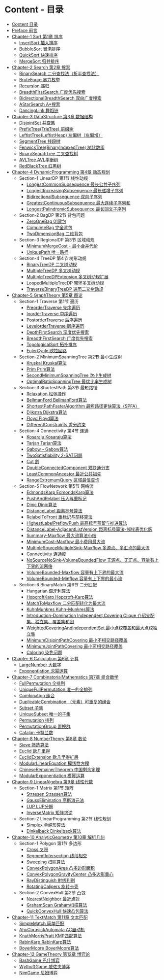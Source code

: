 # Content - 目录

* [Content 目录](.)
* [Preface 前言](Preface/)
* [Chapter-1 Sort 第1章 排序](Sort/)
    * [InsertSort 插入排序](Sort/InsertSort/)
    * [BubbleSort 冒泡排序](Sort/BubbleSort/)
    * [QuickSort 快速排序](Sort/QuickSort/)
    * [MergeSort 归并排序](Sort/MergeSort/)
* [Chapter-2 Search 第2章 搜索](Search/)
    * [BinarySearch 二分查找法（折半查找法）](Search/BinarySearch/)
    * [BruteForce 暴力枚举](Search/BruteForce/)
    * [Recursion 递归](Search/Recursion/)
    * [BreadthFirstSearch 广度优先搜索](Search/BreadthFirstSearch/)
    * [BidirectionalBreadthSearch 双向广度搜索](Search/BidirectionalBreadthSearch/)
    * [AStarSearch A\*搜索](Search/AStarSearch/)
    * [DancingLink 舞蹈链](Search/DancingLink/)
* [Chapter-3 DataStructure 第3章 数据结构](DataStructure/)
    * [DisjointSet 并查集](DataStructure/DisjointSet/)
    * [PrefixTree(TrieTree) 前缀树](DataStructure/PrefixTree/)
    * [LeftistTree(LeftistHeap) 左偏树（左偏堆）](DataStructure/LeftistTree/)
    * [SegmentTree 线段树](DataStructure/SegmentTree/)
    * [FenwickTree(BinaryIndexedTree) 树状数组](DataStructure/FenwickTree/)
    * [BinarySearchTree 二叉查找树](DataStructure/BinarySearchTree/)
    * [AVLTree AVL平衡树](DataStructure/AVLTree/)
    * [RedBlackTree 红黑树](DataStructure/RedBlackTree/)
* [Chapter-4 DynamicProgramming 第4章 动态规划](DynamicProgramming/)
    * Section-1 LinearDP 第1节 线性动规
        * [LongestCommonSubsequence 最长公共子序列](DynamicProgramming/LinearDP/LongestCommonSubsequence/)
        * [LongestIncreasingSubsequence 最长递增子序列](DynamicProgramming/LinearDP/LongestIncreasingSubsequence/)
        * [BidirectionalSubsequence 双向子序列](DynamicProgramming/LinearDP/BidirectionalSubsequence/)
        * [GreatestContinuousSubsequence 最大连续子序列和](DynamicProgramming/LinearDP/GreatestContinuousSubsequence/)
        * [LongestPalindromicSubsequence 最长回文子序列](DynamicProgramming/LinearDP/LongestPalindromicSubsequence/)
    * Section-2 BagDP 第2节 背包问题
        * [ZeroOneBag 01背包](DynamicProgramming/BagDP/ZeroOneBag/)
        * [CompleteBag 完全背包](DynamicProgramming/BagDP/CompleteBag/)
        * [TwoDimensionBag 二维背包](DynamicProgramming/BagDP/TwoDimensionBag/)
    * Section-3 RegionalDP 第3节 区域动规
        * [MinimumMergeCost - 最小合并代价](DynamicProgramming/RegionalDP/MinimumMergeCost/)
        * [UniquePath 唯一路径](DynamicProgramming/RegionalDP/UniquePath/)
    * Section-4 TreeDP 第4节 树形动规
        * [BinaryTreeDP 二叉树动规](DynamicProgramming/TreeDP/BinaryTreeDP/)
        * [MultipleTreeDP 多叉树动规](DynamicProgramming/TreeDP/MultipleTreeDP/)
        * [MultipleTreeDPExtension 多叉树动规扩展](DynamicProgramming/TreeDP/MultipleTreeDPExtension/)
        * [LoopedMultipleTreeDP 带环多叉树动规](DynamicProgramming/TreeDP/LoopedMultipleTreeDP/)
        * [TraverseBinaryTreeDP 遍历二叉树动规](DynamicProgramming/TreeDP/TraverseBinaryTreeDP/)
* [Chapter-5 GraphTheory 第5章 图论](GraphTheory/)
    * Section-1 Traverse 第1节 遍历
        * [PreorderTraverse 先序遍历](GraphTheory/Traverse/PreorderTraverse/)
        * [InorderTraverse 中序遍历](GraphTheory/Traverse/InorderTraverse/)
        * [PostorderTraverse 后序遍历](GraphTheory/Traverse/PostorderTraverse/)
        * [LevelorderTraverse 层序遍历](GraphTheory/Traverse/LevelorderTraverse/)
        * [DepthFirstSearch 深度优先搜索](GraphTheory/Traverse/DepthFirstSearch/)
        * [BreadthFirstSearch 广度优先搜索](GraphTheory/Traverse/BreadthFirstSearch/)
        * [TopologicalSort 拓扑排序](GraphTheory/Traverse/TopologicalSort/)
        * [EulerCycle 欧拉回路](GraphTheory/Traverse/EulerCycle/)
    * Section-2 MinimumSpanningTree 第2节 最小生成树
        * [Kruskal Kruskal算法](GraphTheory/MinimumSpanningTree/Kruskal/)
        * [Prim Prim算法](GraphTheory/MinimumSpanningTree/Prim/)
        * [SecondMinimumSpanningTree 次小生成树](GraphTheory/MinimumSpanningTree/SecondMinimumSpanningTree/)
        * [OptimalRatioSpanningTree 最优比率生成树](GraphTheory/MinimumSpanningTree/OptimalRatioSpanningTree/)
    * Section-3 ShortestPath 第3节 最短路径
        * [Relaxation 松弛操作](GraphTheory/ShortestPath/Relaxation/)
        * [BellmanFord BellmanFord算法](GraphTheory/ShortestPath/BellmanFord/)
        * [ShortestPathFasterAlgorithm 最短路径更快算法（SPFA）](GraphTheory/ShortestPath/ShortestPathFasterAlgorithm/)
        * [Dijkstra Dijkstra算法](GraphTheory/ShortestPath/Dijkstra/)
        * [Floyd Floyd算法](GraphTheory/ShortestPath/Floyd/)
        * [DifferentConstraints 差分约束](GraphTheory/ShortestPath/DifferentConstraints/)
    * Section-4 Connectivity 第4节 连通
        * [Kosaraju Kosaraju算法](GraphTheory/Connectivity/Kosaraju/)
        * [Tarjan Tarjan算法](GraphTheory/Connectivity/Tarjan/)
        * [Gabow - Gabow算法](GraphTheory/Connectivity/Gabow/)
        * [TwoSatisfiability 2-SAT问题](GraphTheory/Connectivity/TwoSatisfiability/)
        * [Cut 割](GraphTheory/Connectivity/Cut/)
        * [DoubleConnectedComponent 双联通分支](GraphTheory/Connectivity/DoubleConnectedComponent/)
        * [LeastCommonAncestor 最近公共祖先](GraphTheory/Connectivity/LeastCommonAncestor/)
        * [RangeExtremumQuery 区域最值查询](GraphTheory/Connectivity/RangeExtremumQuery/)
    * Section-5 FlowNetwork 第5节 网络流
        * [EdmondsKarp EdmondsKarp算法](GraphTheory/FlowNetwork/EdmondsKarp/)
        * [PushAndRelabel 压入与重标记](GraphTheory/FlowNetwork/PushAndRelabel/)
        * [Dinic Dinic算法](GraphTheory/FlowNetwork/Dinic/)
        * [DistanceLabel 距离标号算法](GraphTheory/FlowNetwork/DistanceLabel/)
        * [RelabelToFront 重标记与前移算法](GraphTheory/FlowNetwork/RelabelToFront/)
        * [HighestLabelPreflowPush 最高标号预留与推进算法](GraphTheory/FlowNetwork/HighestLabelPreflowPush/)
        * [DistanceLabel-AdjacentListVersion 距离标号算法-邻接表优化版](GraphTheory/FlowNetwork/DistanceLabel-AdjacentListVersion/)
        * [Summary-Maxflow 最大流算法小结](GraphTheory/FlowNetwork/Summary-Maxflow/)
        * [MinimumCost-Maxflow 最小费用最大流](GraphTheory/FlowNetwork/MinimumCost-Maxflow/)
        * [MultipleSourceMultipleSink-Maxflow 多源点、多汇点的最大流](GraphTheory/FlowNetwork/MultipleSourceMultipleSink-Maxflow/)
        * [Connectivity 连通度](GraphTheory/FlowNetwork/Connectivity/)
        * [NoSourceNoSink-VolumeBoundedFlow 无源点、无汇点、容量有上下界的流网络](GraphTheory/FlowNetwork/NoSourceNoSink-VolumeBoundedFlow/)
        * [VolumeBounded-Maxflow 容量有上下界的最大流](GraphTheory/FlowNetwork/VolumeBounded-Maxflow/)
        * [VolumeBounded-Minflow 容量有上下界的最小流](GraphTheory/FlowNetwork/VolumeBounded-Minflow/)
    * Section-6 BinaryMatch 第6节 二分匹配
        * [Hungarian 匈牙利算法](GraphTheory/BinaryMatch/Hungarian/)
        * [HopcroftKarp Hopcroft-Karp算法](GraphTheory/BinaryMatch/HopcroftKarp/)
        * [MatchToMaxflow 二分匹配转化为最大流](GraphTheory/BinaryMatch/MatchToMaxflow/)
        * [KuhnMunkres Kuhn-Munkres算法](GraphTheory/BinaryMatch/KuhnMunkres/)
        * [Introduction-Domination,Independent,Covering,Clique 介绍支配集、独立集、覆盖集和团](GraphTheory/BinaryMatch/Introduction-Domination_Independent_Covering_Clique/)
        * [WeightedCoveringAndIndependentSet 最小点权覆盖和最大点权独立集](GraphTheory/BinaryMatch/WeightedCoveringAndIndependentSet/)
        * [MinimumDisjointPathCovering 最小不相交路径覆盖](GraphTheory/BinaryMatch/MinimumDisjointPathCovering/)
        * [MinimumJointPathCovering 最小可相交路径覆盖](GraphTheory/BinaryMatch/MinimumJointPathCovering/)
        * [Coloring 染色问题](GraphTheory/BinaryMatch/Coloring/)
* [Chapter-6 Calculation 第6章 计算](Calculation/)
    * [LargeNumber 大数字](Calculation/LargeNumber/)
    * [Exponentiation 求幂运算](Calculation/Exponentiation/)
* [Chapter-7 CombinatorialMathematics 第7章 组合数学](CombinatorialMathematics/)
    * [FullPermutation 全排列](CombinatorialMathematics/FullPermutation/)
    * [UniqueFullPermutation 唯一的全排列](CombinatorialMathematics/UniqueFullPermutation/)
    * [Combination 组合](CombinatorialMathematics/Combination/)
    * [DuplicableCombination （元素）可重复的组合](CombinatorialMathematics/DuplicableCombination/)
    * [Subset 子集](CombinatorialMathematics/Subset/)
    * [UniqueSubset 唯一的子集](CombinatorialMathematics/UniqueSubset/)
    * [Permutation 排列](CombinatorialMathematics/Permutation/)
    * [PermutationGroup 置换群](CombinatorialMathematics/PermutationGroup/)
    * [Catalan 卡特兰数](CombinatorialMathematics/Catalan/)
* [Chapter-8 NumberTheory 第8章 数论](NumberTheory/)
    * [Sieve 筛选算法](NumberTheory/Sieve/)
    * [Euclid 欧几里得](NumberTheory/Euclid/)
    * [EuclidExtension 欧几里得扩展](NumberTheory/EuclidExtension/)
    * [ModularLinearEquation 模线性方程](NumberTheory/ModularLinearEquation/)
    * [ChineseRemainerTheorem 中国剩余定理](NumberTheory/ChineseRemainerTheorem/)
    * [ModularExponentiation 模幂运算](NumberTheory/ModularExponentiation/)
* [Chapter-9 LinearAlgebra 第9章 线性代数](LinearAlgebra/)
    * Section-1 Matrix 第1节 矩阵
        * [Strassen Strassen算法](LinearAlgebra/Matrix/Strassen/)
        * [GaussElimination 高斯消元法](LinearAlgebra/Matrix/GaussElimination/)
        * [LUP LUP分解](LinearAlgebra/Matrix/LUP/)
        * [InverseMatrix 矩阵求逆](LinearAlgebra/Matrix/InverseMatrix/)
    * Section-2 LinearProgramming 第2节 线性规划
        * [Simplex 单纯形算法](LinearAlgebra/LinearProgramming/Simplex/)
        * [Dinkelback Dinkelback算法](LinearAlgebra/LinearProgramming/Dinkelback/)
* [Chapter-10 AnalyticGeometry 第10章 解析几何](AnalyticGeometry/)
    * Section-1 Polygon 第1节 多边形
        * [Cross 叉积](AnalyticGeometry/Polygon/Cross/)
        * [SegmentIntersection 线段相交](AnalyticGeometry/Polygon/SegmentIntersection/)
        * [Sweeping 扫除算法](AnalyticGeometry/Polygon/Sweeping/)
        * [ConvexPolygonArea 凸多边形面积](AnalyticGeometry/Polygon/ConvexPolygonArea/)
        * [ConvexPolygonGravityCenter 凸多边形重心](AnalyticGeometry/Polygon/ConvexPolygonGravityCenter/)
        * [RayDistinguish 射线判别](AnalyticGeometry/Polygon/RayDistinguish/)
        * [RotatingCalipers 旋转卡壳](AnalyticGeometry/Polygon/RotatingCalipers/)
    * Section-2 ConvexHull 第2节 凸包
        * [NearestNeighbor 最近点对](AnalyticGeometry/ConvexHull/NearestNeighbor/)
        * [GrahamScan Graham扫描算法](AnalyticGeometry/ConvexHull/GrahamScan/)
        * [QuickConvexHull 快速凸包算法](AnalyticGeometry/ConvexHull/QuickConvexHull/)
* [Chapter-11 TextMatch 第11章 文本匹配](TextMatch/)
    * [SimpleMatch 简单匹配](TextMatch/SimpleMatch/README.md)
    * [AhoCorasickAutomata AC自动机](TextMatch/AhoCorasickAutomata/README.md)
    * [KnuthMorrisPratt KMP匹配算法](TextMatch/KnuthMorrisPratt/README.md)
    * [RabinKarp RabinKarp算法](TextMatch/RabinKarp/README.md)
    * [BoyerMoore BoyerMoore算法](TextMatch/BoyerMoore/README.md)
* [Chapter-12 GameTheory 第12章 博弈论](GameTheory/)
    * [BashGame 巴什博弈](GameTheory/BashGame/)
    * [WythoffGame 威佐夫博弈](GameTheory/WythoffGame/)
    * [NimGame 尼姆博弈](GameTheory/NimGame/)
